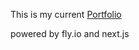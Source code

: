 This is my current [Portfolio](https://kostanios-portfolio.fly.dev/) 

powered by fly.io and next.js
